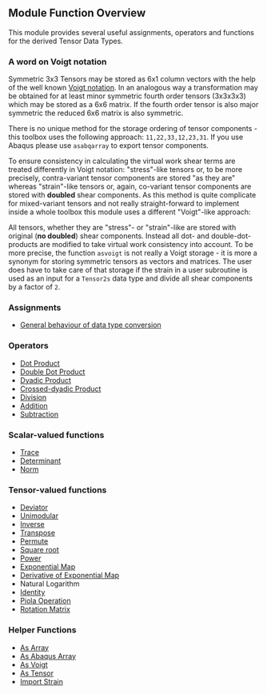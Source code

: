## Module Function Overview

This module provides several useful assignments, operators and functions for the derived Tensor Data Types.

### A word on Voigt notation
Symmetric 3x3 Tensors may be stored as 6x1 column vectors with the help of the well known [Voigt notation](https://en.wikipedia.org/wiki/Voigt_notation). In an analogous way a transformation may be obtained for at least minor symmetric fourth order tensors (3x3x3x3) which may be stored as a 6x6 matrix. If the fourth order tensor is also major symmetric the reduced 6x6 matrix is also symmetric.

There is no unique method for the storage ordering of tensor components - this toolbox uses the following approach:
`11,22,33,12,23,31`. If you use Abaqus please use `asabqarray` to export tensor components.

To ensure consistency in calculating the virtual work shear terms are treated differently in Voigt notation: "stress"-like tensors or, to be more precisely, contra-variant tensor components are stored "as they are" whereas "strain"-like tensors or, again, co-variant tensor components are stored with **doubled** shear components. As this method is quite complicate for mixed-variant tensors and not really straight-forward to implement inside a whole toolbox this module uses a different "Voigt"-like approach:

All tensors, whether they are "stress"- or "strain"-like are stored with original (**no doubled**) shear components. Instead all dot- and double-dot-products are modified to take virtual work consistency into account. To be more precise, the function `asvoigt` is not really a Voigt storage - it is more a synonym for storing symmetric tensors as vectors and matrices. The user does have to take care of that storage if the strain in a user subroutine is used as an input for a `Tensor2s` data type and divide all shear components by a factor of `2`.

### Assignments
- [General behaviour of data type conversion](assignments/ass_overview.md)

### Operators
- [Dot Product](operators/operators_overview.md)
- [Double Dot Product](operators/operators_overview.md)
- [Dyadic Product](operators/operators_overview.md)
- [Crossed-dyadic Product](operators/operators_overview.md)
- [Division](operators/operators_overview.md)
- [Addition](operators/operators_overview.md)
- [Subtraction](operators/operators_overview.md)

### Scalar-valued functions
- [Trace](functions/trace.md)
- [Determinant](functions/determinant.md)
- [Norm](functions/norm.md)

### Tensor-valued functions
- [Deviator](functions/deviator.md)
- [Unimodular](functions/unimodular.md)
- [Inverse](functions/inverse.md)
- [Transpose](functions/transpose.md)
- [Permute](functions/permute.md)
- [Square root](functions/squareroot.md)
- [Power](functions/power.md)
- [Exponential Map](functions/exponential.md)
- [Derivative of Exponential Map](functions/exponential.md)
- Natural Logarithm
- [Identity](functions/identity.md)
- [Piola Operation](functions/piola.md)
- [Rotation Matrix](functions/rotation.md)

### Helper Functions
- [As Array](functions/asarray.md)
- [As Abaqus Array](functions/asabqarray.md)
- [As Voigt](functions/asvoigt.md)
- [As Tensor](functions/astensor.md)
- [Import Strain](functions/voigtstrain.md)
